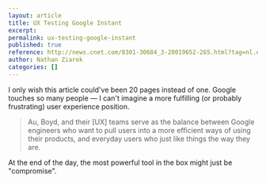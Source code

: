 ```yaml
---
layout: article
title: UX Testing Google Instant
excerpt: 
permalink: ux-testing-google-instant
published: true
reference: http://news.cnet.com/8301-30684_3-20019652-265.html?tag=nl.e703
author: Nathan Ziarek
categories: []
---
```



I only wish this article could've been 20 pages instead of one. Google touches so many people — I can't imagine a more fulfilling (or probably frustrating) user experience position.

> Au, Boyd, and their [UX] teams serve as the balance between Google engineers who want to pull users into a more efficient ways of using their products, and everyday users who just like things the way they are.

At the end of the day, the most powerful tool in the box might just be "compromise".